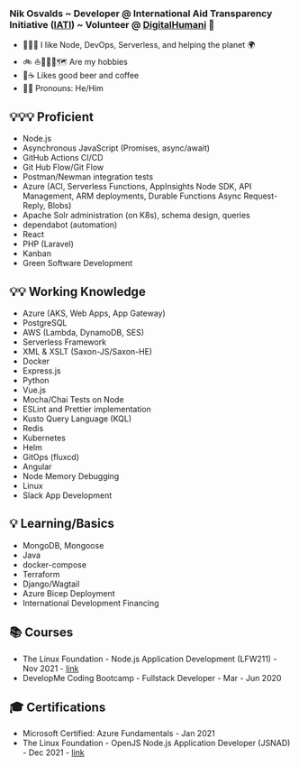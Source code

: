 ### Nik Osvalds ~ Developer @ International Aid Transparency Initiative ([IATI](https://github.com/IATI)) ~ Volunteer @ [DigitalHumani](https://digitalhumani.com) 🌲
- 👨🏻‍💻 I like Node, DevOps, Serverless, and helping the planet 🌍   
- 🚲 ⛵️🏃🏻‍♂️🗺 Are my hobbies 
- 🍻☕️ Likes good beer and coffee
- 👨🏻 Pronouns: He/Him

## 💡💡💡 Proficient
- Node.js
- Asynchronous JavaScript (Promises, async/await)
- GitHub Actions CI/CD
- Git Hub Flow/Git Flow
- Postman/Newman integration tests
- Azure (ACI, Serverless Functions, AppInsights Node SDK, API Management, ARM deployments, Durable Functions Async Request-Reply, Blobs)
- Apache Solr administration (on K8s), schema design, queries 
- dependabot (automation)
- React
- PHP (Laravel)
- Kanban
- Green Software Development

## 💡💡 Working Knowledge
- Azure (AKS, Web Apps, App Gateway)
- PostgreSQL
- AWS (Lambda, DynamoDB, SES)
- Serverless Framework
- XML & XSLT (Saxon-JS/Saxon-HE)
- Docker
- Express.js
- Python
- Vue.js
- Mocha/Chai Tests on Node
- ESLint and Prettier implementation
- Kusto Query Language (KQL)
- Redis
- Kubernetes
- Helm
- GitOps (fluxcd)
- Angular
- Node Memory Debugging
- Linux
- Slack App Development

## 💡 Learning/Basics
- MongoDB, Mongoose
- Java
- docker-compose
- Terraform
- Django/Wagtail
- Azure Bicep Deployment
- International Development Financing


## 📚 Courses
- The Linux Foundation - Node.js Application Development (LFW211) - Nov 2021 - [link](https://www.credly.com/badges/18b1a277-c609-498c-897c-e56c5e578455/public_url)
- DevelopMe Coding Bootcamp - Fullstack Developer - Mar - Jun 2020

## 🎓 Certifications
- Microsoft Certified: Azure Fundamentals - Jan 2021
- The Linux Foundation - OpenJS Node.js Application Developer (JSNAD) - Dec 2021 - [link](https://www.credly.com/badges/eabeb77f-89ec-4d44-9573-bb9d59f5d74a/public_url)
